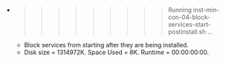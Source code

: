 * >>>>>>>>> Running inst-min-con-04-block-services-start-postinstall.sh ...
  * Block services from starting after they are being installed.
  * Disk size = 1314972K. Space Used = 8K. Runtime = 00:00:00:00.
